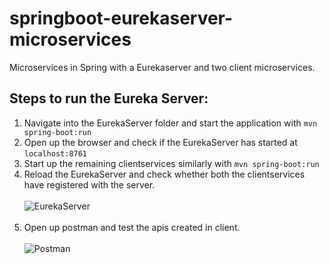 # springboot-eurekaserver-microservices

Microservices in Spring with a Eurekaserver and two client microservices.

## Steps to run the Eureka Server:

1. Navigate into the EurekaServer folder and start the application with ```mvn spring-boot:run```
2. Open up the browser and check if the EurekaServer has started at ```localhost:8761```
3. Start up the remaining clientservices similarly with ```mvn spring-boot:run```
4. Reload the EurekaServer and check whether both the clientservices have registered with the server. </br></br>
  ![EurekaServer](https://imgur.com/0jCezbX.jpg) </br></br>
6. Open up postman and test the apis created in client. </br></br>
  ![Postman](https://imgur.com/QIqBDLw.jpg) </br></br>
